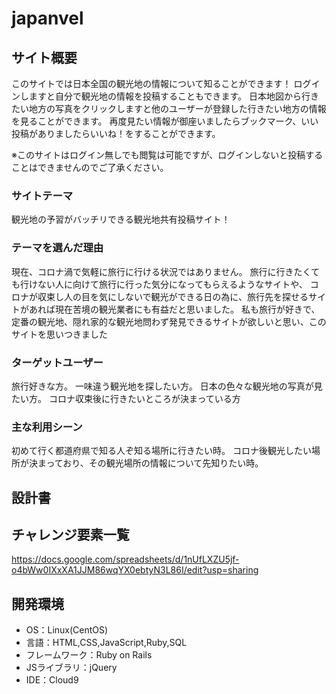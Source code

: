 # japanvel

## サイト概要

このサイトでは日本全国の観光地の情報について知ることができます！
ログインしますと自分で観光地の情報を投稿することもできます。
日本地図から行きたい地方の写真をクリックしますと他のユーザーが登録した行きたい地方の情報を見ることができます。
再度見たい情報が御座いましたらブックマーク、いい投稿がありましたらいいね！をすることができます。

※このサイトはログイン無しでも閲覧は可能ですが、ログインしないと投稿することはできませんのでご了承ください。

### サイトテーマ
観光地の予習がバッチリできる観光地共有投稿サイト！

### テーマを選んだ理由

現在、コロナ渦で気軽に旅行に行ける状況ではありません。
旅行に行きたくても行けない人に向けて旅行に行った気分になってもらえるようなサイトや、
コロナが収束し人の目を気にしないで観光ができる日の為に、旅行先を探せるサイトがあれば現在苦境の観光業者にも有益だと思いました。
私も旅行が好きで、定番の観光地、隠れ家的な観光地問わず発見できるサイトが欲しいと思い、このサイトを思いつきました


### ターゲットユーザー

旅行好きな方。
一味違う観光地を探したい方。
日本の色々な観光地の写真が見たい方。
コロナ収束後に行きたいところが決まっている方

### 主な利用シーン

初めて行く都道府県で知る人ぞ知る場所に行きたい時。
コロナ後観光したい場所が決まっており、その観光場所の情報について先知りたい時。

## 設計書


## チャレンジ要素一覧
https://docs.google.com/spreadsheets/d/1nUfLXZU5jf-o4bWw0IXxXA1JJM86wqYX0ebtyN3L86I/edit?usp=sharing

## 開発環境
- OS：Linux(CentOS)
- 言語：HTML,CSS,JavaScript,Ruby,SQL
- フレームワーク：Ruby on Rails
- JSライブラリ：jQuery
- IDE：Cloud9

